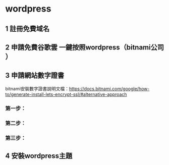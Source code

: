 # wordpress

## 1 註冊免費域名

## 2 申請免費谷歌雲 一鍵按照wordpress（bitnami公司 ）

## 3 申請網站數字證書
    
bitnami安裝數字證書說明文檔：https://docs.bitnami.com/google/how-to/generate-install-lets-encrypt-ssl/#alternative-approach
    
### 第一步：



### 第二步：

### 第三步：




## 4 安裝wordpress主題

